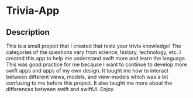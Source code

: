 # Trivia-App

## Description
This is a small project that I created that tests your trivia knowledge! The categories of the questions vary from science, history, technology, etc. I created this app to help me understand swift more and learn the language. This was good practice for me because I want to continue to develop more swift apps and apps of my own design. It taught me how to interact between different views, models, and view-models which was a bit confusing to me before this project. It also taught me more about the differences between swift and swiftUI. Enjoy
